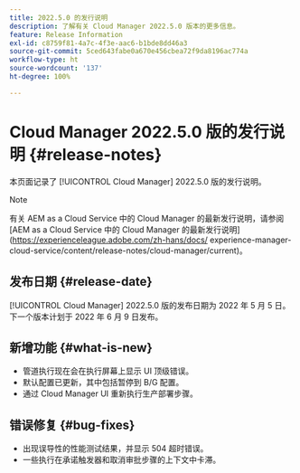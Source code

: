 ```yaml
---
title: 2022.5.0 的发行说明
description: 了解有关 Cloud Manager 2022.5.0 版本的更多信息。
feature: Release Information
exl-id: c8759f81-4a7c-4f3e-aac6-b1bde8dd46a3
source-git-commit: 5ced643fabe0a670e456cbea72f9da8196ac774a
workflow-type: ht
source-wordcount: '137'
ht-degree: 100%

---
```


# Cloud Manager 2022.5.0 版的发行说明 {#release-notes}

本页面记录了 [!UICONTROL Cloud Manager] 2022.5.0 版的发行说明。

>[!NOTE]
>
>有关 AEM as a Cloud Service 中的 Cloud Manager 的最新发行说明，请参阅 [AEM as a Cloud Service 中的 Cloud Manager 的最新发行说明](https://experienceleague.adobe.com/zh-hans/docs/ experience-manager-cloud-service/content/release-notes/cloud-manager/current)。

## 发布日期 {#release-date}

[!UICONTROL Cloud Manager] 2022.5.0 版的发布日期为 2022 年 5 月 5 日。下一个版本计划于 2022 年 6 月 9 日发布。

## 新增功能 {#what-is-new}

* 管道执行现在会在执行屏幕上显示 UI 顶级错误。
* 默认配置已更新，其中包括暂停到 B/G 配置。
* 通过 Cloud Manager UI 重新执行生产部署步骤。

## 错误修复 {#bug-fixes}

* 出现误导性的性能测试结果，并显示 504 超时错误。
* 一些执行在承诺触发器和取消审批步骤的上下文中卡滞。
